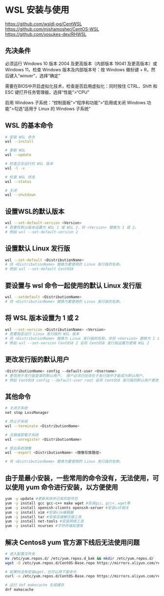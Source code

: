 # WSL 安装与使用

<https://github.com/wsldl-pg/CentWSL>  
<https://github.com/mishamosher/CentOS-WSL>  
<https://github.com/yosukes-dev/RHWSL>

## 先决条件

必须运行 Windows 10 版本 2004 及更高版本（内部版本 19041 及更高版本）或 Windows 11，检查 Windows 版本及内部版本号：按 Windows 徽标键 + R，然后键入“winver”，选择“确定”

需要在BIOS中开启虚拟化技术，检查是否启用虚拟化：同时按住 CTRL、Shift 和 ESC 键打开任务管理器，选择“性能”>“CPU”

启用 Windows 子系统：“控制面板”>“程序和功能”>“启用或关闭 Windows 功能”>勾选“适用于 Linux 的 Windows 子系统”

## WSL 的基本命令

```bash
# 安装 WSL 命令
wsl --install

# 更新 WSL
wsl --update

# 检查正在运行的 WSL 版本
wsl -l -v

# 检查 WSL 状态
wsl --status

# 关闭
wsl --shutdown
```

## 设置WSL的默认版本

```bash
wsl --set-default-version <Version>
# 若要将默认版本设置为 WSL 1 或 WSL 2，将 <Version> 替换为 1 或 2。
# 例如 wsl --set-default-version 2
```

## 设置默认 Linux 发行版

```bash
wsl --set-default <DistributionName>
# 将 <DistributionName> 替换为要使用的 Linux 发行版的名称。
# 例如 wsl --set-default CentOS8
```

## 要设置与 wsl 命令一起使用的默认 Linux 发行版

```bash
wsl --setdefault <DistributionName>
# 将 <DistributionName> 替换为要使用的 Linux 发行版的名称。
```

## 将 WSL 版本设置为 1 或 2

```bash
wsl --set-version <DistributionName> <Version>
# 若要指定运行 Linux 发行版的 WSL 版本
# 将 <DistributionName> 替换为 Linux 发行版的名称，并将 <Version> 替换为 1 或 2。
# 例如 wsl --set-version CentOS8 2 会将 CentOS8 发行版设置为使用 WSL 2
```

## 更改发行版的默认用户

```bash
<DistributionName> config --default-user <Username>
# 更改用于发行版登录的默认用户。 用户必须已经存在于发行版中才能成为默认用户。
# 例如 CentOS8 config --default-user root 会将 CentOS8 发行版的默认用户更改为“root”用户。
```

## 其他命令

```bash
# 关闭子系统
net stop LxssManager

# 终止子系统
wsl --terminate <DistributionName>

# 注销或卸载子系统
wsl --unregister <DistributionName>

# 导出系统镜像
wsl --export <DistributionName> <镜像存放路径>

# 将 <DistributionName> 替换为要使用的 Linux 发行版的名称。
```

## 由于是最小安装，一些常用的命令没有，无法使用，可以使用 yum 命令进行安装，以方便使用

```bash
yum -y update #更新系统中已有的软件包
yum -y install gcc gcc-c++ make wget #安装gcc、gcc+、wget等
yum -y install openssh-clients openssh-server #安装ssh相关
yum -y install vim #安装vim编辑器
yum -y install tar #安装压缩解压缩工具
yum -y install net-tools #安装网络工具
yum -y install ncurses #字符终端处理库
```

## 解决 Centos8 yum 官方源下线后无法使用问题

```bash
# 进入配置文件夹
mv /etc/yum.repos.d/ /etc/yum.repos.d_bak && mkdir /etc/yum.repos.d/
wget -O /etc/yum.repos.d/CentOS-Base.repo https://mirrors.aliyun.com/repo/Centos-vault-8.5.2111.repo

# 如果你没有安装wget，也可以用下面命令
curl -o /etc/yum.repos.d/CentOS-Base.repo https://mirrors.aliyun.com/repo/Centos-vault-8.5.2111.repo

# 运行 dnf makecache 生成缓存
dnf makecache
````
